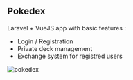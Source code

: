 ## Pokedex

Laravel + VueJS app with basic features : 
- Login / Registration
- Private deck management
- Exchange system for registred users 

![pokedex](https://user-images.githubusercontent.com/56251954/107294895-9c876d80-6a6e-11eb-8278-d2dda4eb3070.png)
